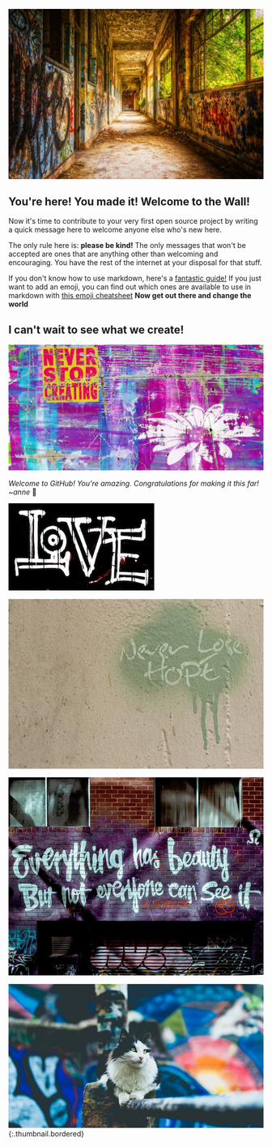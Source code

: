 ![Photo by Tama66 via Pixabay](pixabay_Tama66.jpg)

## You're here! You made it! Welcome to the Wall!

Now it's time to contribute to your very first open source project by writing a quick message here to welcome anyone else who's new here. 

The only rule here is: **please be kind!** The only messages that won't be accepted are ones that are anything other than welcoming and encouraging. You have the rest of the internet at your disposal for that stuff.

If you don't know how to use markdown, here's a [fantastic guide!](http://agea.github.io/tutorial.md/) If you just want to add an emoji, you can find out which ones are available to use in markdown with [this emoji cheatsheet](https://www.webfx.com/tools/emoji-cheat-sheet/)
**Now get out there and change the world**


**I can't wait to see what we create!**
-----------

![Image by ShonEjai via Pixabay](pixabay_ShonEjai.jpg)

*Welcome to GitHub! You're amazing. Congratulations for making it this far! ~anne* :sparkling_heart:

![Image by pixel2013 via Pixabay](pixabay_pixel2013.jpg)



![Image by ShonEjai via Pixabay](pixabay_ShonEjai(hope).jpg)



![Image by StockSnap via Pixabay](pixabay_StockSnap(beauty).jpg)










![Image by StockSnap via Pixabay](pixabay_StockSnap(cat).jpg){:.thumbnail.bordered}
